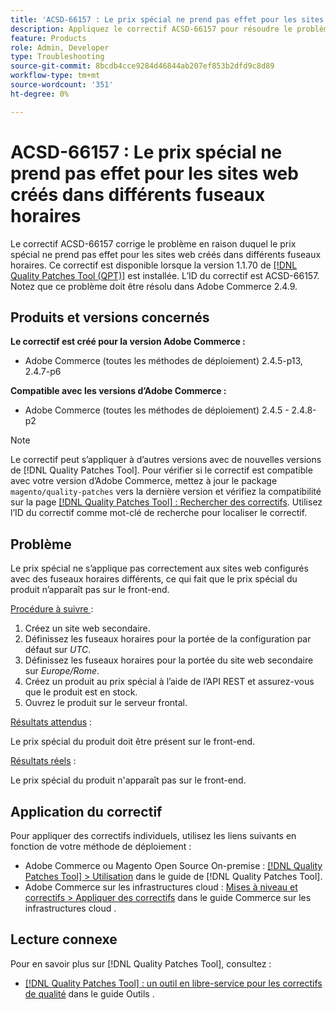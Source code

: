 ```yaml
---
title: 'ACSD-66157 : Le prix spécial ne prend pas effet pour les sites web créés dans différents fuseaux horaires'
description: Appliquez le correctif ACSD-66157 pour résoudre le problème d’Adobe Commerce où le prix spécial n’est pas pris en compte pour les sites web créés dans différents fuseaux horaires.
feature: Products
role: Admin, Developer
type: Troubleshooting
source-git-commit: 8bcdb4cce9284d46844ab207ef853b2dfd9c8d89
workflow-type: tm+mt
source-wordcount: '351'
ht-degree: 0%

---
```



# ACSD-66157 : Le prix spécial ne prend pas effet pour les sites web créés dans différents fuseaux horaires

Le correctif ACSD-66157 corrige le problème en raison duquel le prix spécial ne prend pas effet pour les sites web créés dans différents fuseaux horaires. Ce correctif est disponible lorsque la version 1.1.70 de [[!DNL Quality Patches Tool (QPT)]](/help/tools/quality-patches-tool/quality-patches-tool-to-self-serve-quality-patches.md) est installée. L’ID du correctif est ACSD-66157. Notez que ce problème doit être résolu dans Adobe Commerce 2.4.9.

## Produits et versions concernés

**Le correctif est créé pour la version Adobe Commerce :**

* Adobe Commerce (toutes les méthodes de déploiement) 2.4.5-p13, 2.4.7-p6

**Compatible avec les versions d’Adobe Commerce :**

* Adobe Commerce (toutes les méthodes de déploiement) 2.4.5 - 2.4.8-p2

>[!NOTE]
>
>Le correctif peut s’appliquer à d’autres versions avec de nouvelles versions de [!DNL Quality Patches Tool]. Pour vérifier si le correctif est compatible avec votre version d’Adobe Commerce, mettez à jour le package `magento/quality-patches` vers la dernière version et vérifiez la compatibilité sur la page [[!DNL Quality Patches Tool] : Rechercher des correctifs](https://experienceleague.adobe.com/tools/commerce-quality-patches/index.html). Utilisez l’ID du correctif comme mot-clé de recherche pour localiser le correctif.

## Problème

Le prix spécial ne s’applique pas correctement aux sites web configurés avec des fuseaux horaires différents, ce qui fait que le prix spécial du produit n’apparaît pas sur le front-end.

<u>Procédure à suivre </u> :

1. Créez un site web secondaire.
1. Définissez les fuseaux horaires pour la portée de la configuration par défaut sur *UTC*.
1. Définissez les fuseaux horaires pour la portée du site web secondaire sur *Europe/Rome*.
1. Créez un produit au prix spécial à l’aide de l’API REST et assurez-vous que le produit est en stock.
1. Ouvrez le produit sur le serveur frontal.

<u>Résultats attendus</u> :

Le prix spécial du produit doit être présent sur le front-end.

<u>Résultats réels</u> :

Le prix spécial du produit n&#39;apparaît pas sur le front-end.

## Application du correctif

Pour appliquer des correctifs individuels, utilisez les liens suivants en fonction de votre méthode de déploiement :

* Adobe Commerce ou Magento Open Source On-premise : [[!DNL Quality Patches Tool] > Utilisation](/help/tools/quality-patches-tool/usage.md) dans le guide de [!DNL Quality Patches Tool].
* Adobe Commerce sur les infrastructures cloud : [Mises à niveau et correctifs > Appliquer des correctifs](https://experienceleague.adobe.com/docs/commerce-cloud-service/user-guide/develop/upgrade/apply-patches.html) dans le guide Commerce sur les infrastructures cloud .

## Lecture connexe

Pour en savoir plus sur [!DNL Quality Patches Tool], consultez :

* [[!DNL Quality Patches Tool] : un outil en libre-service pour les correctifs de qualité](/help/tools/quality-patches-tool/quality-patches-tool-to-self-serve-quality-patches.md) dans le guide Outils .
